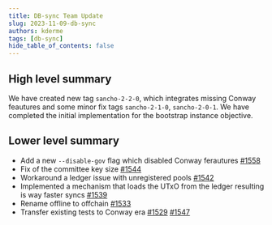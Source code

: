 ```yaml
---
title: DB-sync Team Update
slug: 2023-11-09-db-sync
authors: kderme
tags: [db-sync]
hide_table_of_contents: false
---
```


## High level summary
We have created new tag `sancho-2-2-0`, which integrates missing Conway feautures and some minor fix
tags `sancho-2-1-0`, `sancho-2-0-1`.
We have completed the initial implementation for the bootstrap instance objective.

## Lower level summary
- Add a new `--disable-gov` flag which disabled Conway ferautures
[#1558](https://github.com/input-output-hk/cardano-db-sync/pull/1558)
- Fix of the committee key size
[#1544](https://github.com/input-output-hk/cardano-db-sync/pull/1544)
- Workaround a ledger issue with unregistered pools
[#1542](https://github.com/input-output-hk/cardano-db-sync/pull/1542)
- Implemented a mechanism that loads the UTxO from the ledger resulting is way faster syncs
[#1539](https://github.com/input-output-hk/cardano-db-sync/pull/1539)
- Rename offline to offchain
[#1533](https://github.com/input-output-hk/cardano-db-sync/pull/1533)
- Transfer existing tests to Conway era
[#1529](https://github.com/input-output-hk/cardano-db-sync/pull/1529)
[#1547](https://github.com/input-output-hk/cardano-db-sync/pull/1547)
